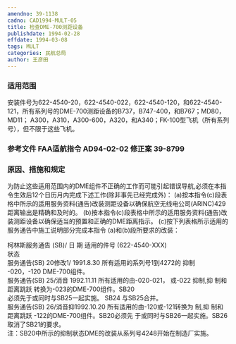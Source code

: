 ```yaml
---
amendno: 39-1138
cadno: CAD1994-MULT-05
title: 检查DME-700测距设备
publishdate: 1994-02-28
effdate: 1994-03-08
tags: MULT
categories: 民航总局
author: 王彦田
---
```


### 适用范围 
安装件号为622-4540-20，622-4540-022，622-4540-120，和622-4540-121，所有系列号的DME-700测距设备的B737，B747-400，和B767；MD80，MD11； A300，A310，A300-600，A320，和A340；FK-100型飞机（所有系列号），但不限于这些飞机。

### 参考文件    FAA适航指令 AD94-02-02 修正案 39-8799

### 原因、措施和规定 
为防止这些适用范围内的DME组件不正确的工作而可能引起错误导航,必须在本指令生效后12个日历月内完成下述工作(除非事先已经完成外)： 
    (a)按本指令(c)段表格中所示的适用服务资料(通告)改装测距设备以确保航空无线电公司(ARINC)429距离输出是精确和及时的。 
    (b)按本指令(c)段表格中所示的适用服务资料(通告)改装测距设备以确保适当的预置和正确的DME距离指示。 
(c)按下列表格所示适用的服务通告中施工说明部分完成本指令
(a)和(b)段所要求的改装： 

         
柯林斯服务通告 (SB)/ 日  期  适用的件号 (622-4540-XXX)  
状态  
服务通告(SB) 20修改1/ 1991.8.30  所有适用的系列号1到4272的 
抑制  -020，-120 DME-700组件。  
服务通告(SB)  25/消音 1992.11.11  所有适用的由-020-021， 或-022 
抑制,抑 制和距离跳跃  转换为-023的DME-700组件。SB20  
必须先于或同时与SB25一起实施。 
SB24 与SB25合并。  
服务通告(SB) 26/消音抑1992.10.20  所有适用的由-120或-121转换为 
制,抑 制和距离跳跃  -122的DME-700组件。SB20必须先 
于或同时与SB26一起实施。SB26 
取消了SB21的要求。  
    注：SB20中所示的抑制状态DME的改装从系列号4248开始在制造厂实施。
